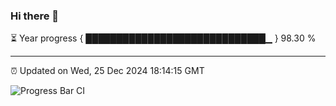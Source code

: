 ### Hi there 👋

⏳ Year progress { █████████████████████████████▁ } 98.30 %

---

⏰ Updated on Wed, 25 Dec 2024 18:14:15 GMT

![Progress Bar CI](https://github.com/code-lakshay/GitHub-Actions-Demo/workflows/Progress%20Bar%20CI/badge.svg)
